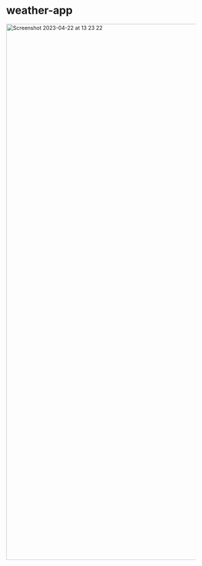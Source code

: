 # weather-app

<img width="1429" alt="Screenshot 2023-04-22 at 13 23 22" src="https://user-images.githubusercontent.com/89213910/233782107-26cff2a6-0d63-4c4e-85ab-34b5be6d2f14.png">
